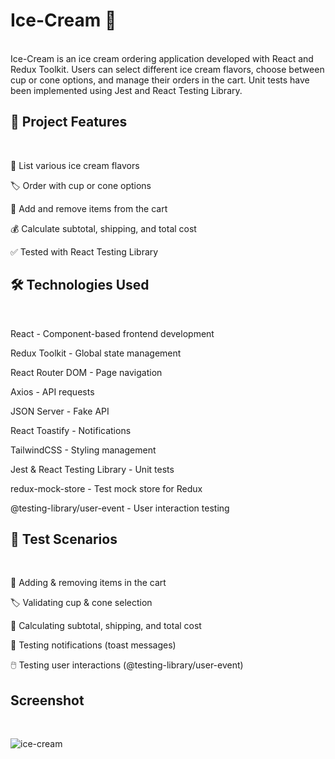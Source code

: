 
# Ice-Cream 🍦
<br/>
Ice-Cream is an ice cream ordering application developed with React and Redux Toolkit. Users can select different ice cream flavors, choose between cup or cone options, and manage their orders in the cart. Unit tests have been implemented using Jest and React Testing Library.

## 🚀 Project Features
<br/>

📌 List various ice cream flavors

🏷️ Order with cup or cone options

🛒 Add and remove items from the cart

💰 Calculate subtotal, shipping, and total cost

✅ Tested with React Testing Library


## 🛠 Technologies Used
<br/>


React - Component-based frontend development

Redux Toolkit - Global state management

React Router DOM - Page navigation

Axios - API requests

JSON Server - Fake API

React Toastify - Notifications

TailwindCSS - Styling management

Jest & React Testing Library - Unit tests

redux-mock-store - Test mock store for Redux

@testing-library/user-event - User interaction testing


## 📌 Test Scenarios
<br/>

🛒 Adding & removing items in the cart

🏷️ Validating cup & cone selection

🔢 Calculating subtotal, shipping, and total cost

📢 Testing notifications (toast messages)

🖱️ Testing user interactions (@testing-library/user-event)

## Screenshot
<br/>


![ice-cream](https://github.com/user-attachments/assets/3ca767d9-c5ac-4d40-b182-2ff8dd9c4f54)






